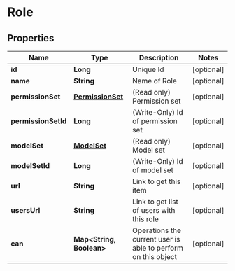 
# Role

## Properties
Name | Type | Description | Notes
------------ | ------------- | ------------- | -------------
**id** | **Long** | Unique Id |  [optional]
**name** | **String** | Name of Role |  [optional]
**permissionSet** | [**PermissionSet**](PermissionSet.md) | (Read only) Permission set |  [optional]
**permissionSetId** | **Long** | (Write-Only) Id of permission set |  [optional]
**modelSet** | [**ModelSet**](ModelSet.md) | (Read only) Model set |  [optional]
**modelSetId** | **Long** | (Write-Only) Id of model set |  [optional]
**url** | **String** | Link to get this item |  [optional]
**usersUrl** | **String** | Link to get list of users with this role |  [optional]
**can** | **Map&lt;String, Boolean&gt;** | Operations the current user is able to perform on this object |  [optional]



